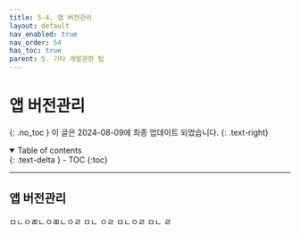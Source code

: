 ```yaml
---
title: 5-4. 앱 버전관리
layout: default
nav_enabled: true
nav_order: 54
has_toc: true
parent: 5. 기타 개발관련 팁
---
```


# 앱 버전관리
{: .no_toc }
이 글은 2024-08-09에 최종 업데이트 되었습니다.
{: .text-right}

<details open markdown="block">
  <summary>
    Table of contents
  </summary>
  {: .text-delta }
- TOC
{:toc}
</details>

---


## 앱 버전관리

ㅁㄴㅇㄻㄴㅇㄻㄴㅇㄹ
ㅁㄴ
ㅇㄹ
ㅁㄴㅇㄹ
ㅁㄴ
ㄹ

